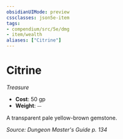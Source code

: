 ```yaml
---
obsidianUIMode: preview
cssclasses: json5e-item
tags:
- compendium/src/5e/dmg
- item/wealth
aliases: ["Citrine"]
---
```

# Citrine
*Treasure*  

- **Cost**: 50 gp
- **Weight**: ⏤

A transparent pale yellow-brown gemstone.

*Source: Dungeon Master's Guide p. 134*